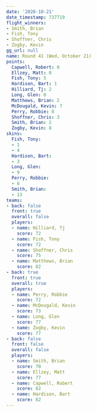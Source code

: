 ```yaml
---
date: '2020-10-21'
date_timestamp: 737719
flight_winners:
- Smith, Brian
- Fish, Tony
- Shoffner, Chris
- Zogby, Kevin
gg_url: null
name: Round 41 (Wed, October 21)
points:
  Capwell, Robert: 0
  Ellzey, Matt: 0
  Fish, Tony: 5
  Hardison, Bart: 1
  Hilliard, Tj: 2
  Long, Glen: 8
  Matthews, Brian: 2
  McDougald, Kevin: 7
  Perry, Robbie: 8
  Shoffner, Chris: 3
  Smith, Brian: 2
  Zogby, Kevin: 8
skins:
  Fish, Tony:
  - 1
  - 4
  Hardison, Bart:
  - 3
  Long, Glen:
  - 9
  Perry, Robbie:
  - 6
  Smith, Brian:
  - 13
teams:
- back: false
  front: true
  overall: false
  players:
  - name: Hilliard, Tj
    score: 72
  - name: Fish, Tony
    score: 72
  - name: Shoffner, Chris
    score: 75
  - name: Matthews, Brian
    score: 82
- back: true
  front: true
  overall: true
  players:
  - name: Perry, Robbie
    score: 72
  - name: McDougald, Kevin
    score: 73
  - name: Long, Glen
    score: 77
  - name: Zogby, Kevin
    score: 77
- back: false
  front: false
  overall: false
  players:
  - name: Smith, Brian
    score: 70
  - name: Ellzey, Matt
    score: 77
  - name: Capwell, Robert
    score: 82
  - name: Hardison, Bart
    score: 82
---
```

